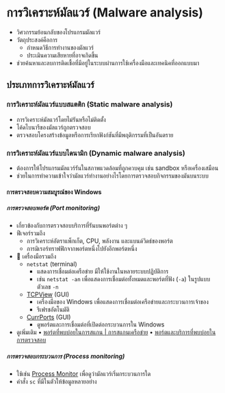 
# การวิเคราะห์มัลแวร์ (Malware analysis)

- วิศวกรรมย้อนกลับของโปรแกรมมัลแวร์
- วัตถุประสงค์คือการ
  - กำหนดวิธีการทำงานของมัลแวร์
  - ประเมินความเสียหายที่อาจเกิดขึ้น
- ช่วยค้นหาและลบการติดเชื้อที่มีอยู่ในระบบผ่านการใช้เครื่องมือและเทคนิคที่ออกแบบมา

## ประเภทการวิเคราะห์มัลแวร์

### การวิเคราะห์มัลแวร์แบบสแตติก (Static malware analysis)

- การวิเคราะห์มัลแวร์โดยไม่รันหรือไม่ติดตั้ง
- โค้ดไบนารีของมัลแวร์ถูกตรวจสอบ
- ตรวจสอบโครงสร้างข้อมูลหรือการเรียกฟังก์ชันที่มีพฤติกรรมที่เป็นอันตราย

### การวิเคราะห์มัลแวร์แบบไดนามิก (Dynamic malware analysis)

- ต้องการให้โปรแกรมมัลแวร์รันในสภาพแวดล้อมที่ถูกควบคุม เช่น sandbox หรือเครื่องเสมือน
- ช่วยในการทำความเข้าใจว่ามัลแวร์ทำงานอย่างไรโดยการตรวจสอบกิจกรรมของมันบนระบบ

#### การตรวจสอบความสมบูรณ์ของ Windows

##### การตรวจสอบพอร์ต (Port monitoring)

- เกี่ยวข้องกับการตรวจสอบบริการที่รันบนพอร์ตต่าง ๆ
- ฟีเจอร์รวมถึง
  - การวิเคราะห์อัตราแพ็กเก็ต, CPU, พลังงาน และแบนด์วิดธ์ของพอร์ต
  - การมิเรอร์ทราฟฟิกจากพอร์ตหนึ่งไปยังอีกพอร์ตหนึ่ง
- 📝 เครื่องมือรวมถึง
  - `netstat` (terminal)
    - แสดงการเชื่อมต่อเครือข่าย มีให้ใช้งานในหลายระบบปฏิบัติการ
    - เช่น `netstat -an` เพื่อแสดงการเชื่อมต่อทั้งหมดและพอร์ตที่ฟัง (`-a`) ในรูปแบบตัวเลข `-n`
  - [TCPView](https://docs.microsoft.com/en-us/sysinternals/downloads/tcpview) (GUI)
    - เครื่องมือของ Windows เพื่อแสดงการเชื่อมต่อเครือข่ายและกระบวนการเจ้าของ
    - รีเฟรชอัตโนมัติ
  - [CurrPorts](https://www.nirsoft.net/utils/cports.html) (GUI)
    - ดูพอร์ตและการเชื่อมต่อที่เปิดต่อกระบวนการใน Windows
- ดูเพิ่มเติม • [พอร์ตที่พบบ่อยในการสแกน | การสแกนเครือข่าย](./03-scanning-networks/../../03-scanning-networks/scanning-networks-overview.md#common-ports-to-scan) • [พอร์ตและบริการที่พบบ่อยในการตรวจสอบ](./../04-enumeration/enumeration-overview.md#common-ports-and-services-to-enumerate)

##### การตรวจสอบกระบวนการ (Process monitoring)

- ใช้เช่น [Process Monitor](https://docs.microsoft.com/en-us/sysinternals/downloads/procmon) เพื่อดูว่ามัลแวร์เริ่มกระบวนการใด
- คำสั่ง `sc` ที่มีในตัวให้ข้อมูลหลายอย่าง

